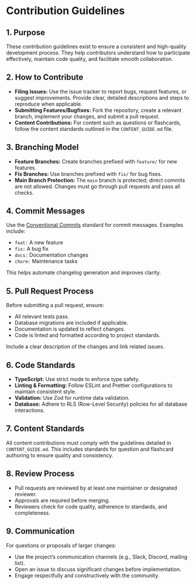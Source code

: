 # Contribution Guidelines

## 1. Purpose

These contribution guidelines exist to ensure a consistent and high-quality development process. They help contributors understand how to participate effectively, maintain code quality, and facilitate smooth collaboration.

## 2. How to Contribute

- **Filing Issues:** Use the issue tracker to report bugs, request features, or suggest improvements. Provide clear, detailed descriptions and steps to reproduce when applicable.
- **Submitting Features/Bugfixes:** Fork the repository, create a relevant branch, implement your changes, and submit a pull request.
- **Content Contributions:** For content such as questions or flashcards, follow the content standards outlined in the `CONTENT_GUIDE.md` file.

## 3. Branching Model

- **Feature Branches:** Create branches prefixed with `feature/` for new features.
- **Fix Branches:** Use branches prefixed with `fix/` for bug fixes.
- **Main Branch Protection:** The `main` branch is protected; direct commits are not allowed. Changes must go through pull requests and pass all checks.

## 4. Commit Messages

Use the [Conventional Commits](https://www.conventionalcommits.org/en/v1.0.0/) standard for commit messages. Examples include:

- `feat:` A new feature
- `fix:` A bug fix
- `docs:` Documentation changes
- `chore:` Maintenance tasks

This helps automate changelog generation and improves clarity.

## 5. Pull Request Process

Before submitting a pull request, ensure:

- All relevant tests pass.
- Database migrations are included if applicable.
- Documentation is updated to reflect changes.
- Code is linted and formatted according to project standards.

Include a clear description of the changes and link related issues.

## 6. Code Standards

- **TypeScript:** Use strict mode to enforce type safety.
- **Linting & Formatting:** Follow ESLint and Prettier configurations to maintain consistent style.
- **Validation:** Use Zod for runtime data validation.
- **Database:** Adhere to RLS (Row-Level Security) policies for all database interactions.

## 7. Content Standards

All content contributions must comply with the guidelines detailed in `CONTENT_GUIDE.md`. This includes standards for question and flashcard authoring to ensure quality and consistency.

## 8. Review Process

- Pull requests are reviewed by at least one maintainer or designated reviewer.
- Approvals are required before merging.
- Reviewers check for code quality, adherence to standards, and completeness.

## 9. Communication

For questions or proposals of larger changes:

- Use the project’s communication channels (e.g., Slack, Discord, mailing list).
- Open an issue to discuss significant changes before implementation.
- Engage respectfully and constructively with the community.
